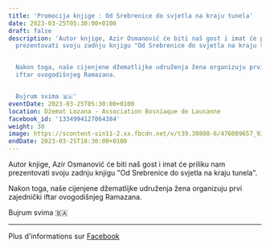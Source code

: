 ```yaml
---
title: 'Promocija knjige : Od Srebrenice do svjetla na kraju tunela'
date: 2023-03-25T05:30:00+0100
draft: false
description: 'Autor knjige, Azir Osmanović će biti naš gost i imat će priliku nam
  prezentovati svoju zadnju knjigu "Od Srebrenice do svjetla na kraju tunela".


  Nakon toga, naše cijenjene džematlijke udruženja žena organizuju prvi zajednički
  iftar ovogodišnjeg Ramazana.


  Bujrum svima 🇧🇦'
eventDate: 2023-03-25T05:30:00+0100
location: Džemat Lozana - Association Bosniaque de Lausanne
facebook_id: '1334994127064384'
weight: 30
image: https://scontent-sin11-2.xx.fbcdn.net/v/t39.30808-6/476009657_935496042044329_8178626072168630847_n.jpg?_nc_cat=101&ccb=1-7&_nc_sid=9e60e4&_nc_ohc=IvFUNMX-1mYQ7kNvwELWQAl&_nc_oc=Adn_SZ_xAL6VYgoBPHLXkX38wgW9ntTM2PBxvwrAYWNvtSJ-XZuwmBOxwTnofiYP3r0&_nc_zt=23&_nc_ht=scontent-sin11-2.xx&edm=ABTKTjYEAAAA&_nc_gid=8nkTUO2lUo6UukIKOnL2IA&oh=00_AfN3A31m0e7Ordrsu0N28QXWS2Nnu6zqqi_qF-axD6-52g&oe=6855571C
endDate: 2023-03-25T18:30:00+0100
---
```


Autor knjige, Azir Osmanović će biti naš gost i imat će priliku nam prezentovati svoju zadnju knjigu "Od Srebrenice do svjetla na kraju tunela".

Nakon toga, naše cijenjene džematlijke udruženja žena organizuju prvi zajednički iftar ovogodišnjeg Ramazana.

Bujrum svima 🇧🇦

---

Plus d'informations sur [Facebook](https://facebook.com/events/1334994127064384)
